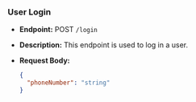 ### User Login

- **Endpoint:** POST `/login`
- **Description:** This endpoint is used to log in a user.
- **Request Body:**

  ```json
  {
    "phoneNumber": "string"
  }
